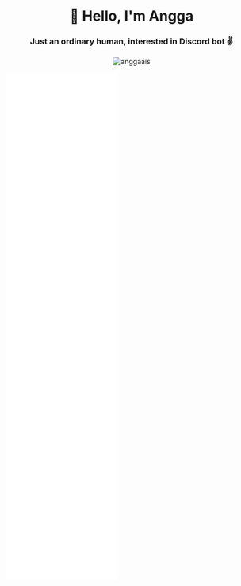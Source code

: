 <h1 align="center">👋 Hello, I'm Angga</h1>
<h3 align="center"> Just an ordinary human, interested in Discord bot ️✌️</h3>

<p align="center"><img src="https://komarev.com/ghpvc/?username=anggaais&color=blue" alt="anggaais"></p>

![Metrics](/github-metrics.svg)
